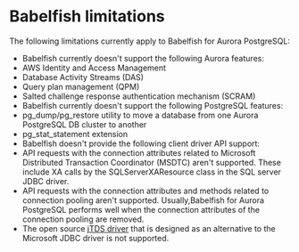 # Babelfish limitations<a name="babelfish-limitations"></a>

 The following limitations currently apply to Babelfish for Aurora PostgreSQL: 
+  Babelfish currently doesn't support the following Aurora features: 
  +  AWS Identity and Access Management 
  +  Database Activity Streams \(DAS\) 
  +  Query plan management \(QPM\) 
  +  Salted challenge response authentication mechanism \(SCRAM\) 
+  Babelfish currently doesn't support the following PostgreSQL features: 
  +  pg\_dump/pg\_restore utility to move a database from one Aurora PostgreSQL DB cluster to another 
  +  pg\_stat\_statement extension 
+  Babelfish doesn't provide the following client driver API support: 
  +  API requests with the connection attributes related to Microsoft Distributed Transaction Coordinator \(MSDTC\) aren't supported\. These include XA calls by the SQLServerXAResource class in the SQL server JDBC driver\. 
  +  API requests with the connection attributes and methods related to connection pooling aren't supported\. Usually,Babelfish for Aurora PostgreSQL performs well when the connection attributes of the connection pooling are removed\. 
+ The open source [jTDS driver](https://github.com/milesibastos/jTDS/) that is designed as an alternative to the Microsoft JDBC driver is not supported\.